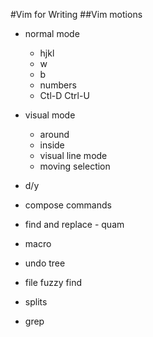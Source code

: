 #Vim for Writing 
##Vim motions
* normal mode   
    * hjkl
    * w
    * b
    * numbers
    * Ctl-D Ctrl-U

* visual mode
    * around
    * inside
    * visual line mode
    * moving selection

* d/y
* compose commands
* find and replace - quam
* macro
* undo tree
* file fuzzy find
* splits
* grep
